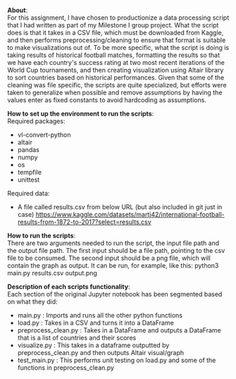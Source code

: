 
**About**:<br>
For this assignment, I have chosen to productionize a data processing script that I had written as part of my Milestone I group project. What the script does is that it takes in a CSV file, which must be downloaded from Kaggle, and then performs preprocessing/cleaning to ensure that format is suitable to make visualizations out of. To be more specific, what the script is doing is taking results of historical football matches, formatting the results so that we have each country's success rating at two most recent iterations of the World Cup tournaments, and then creating visualization using Altair library to sort countries based on historical performances. Given that some of the cleaning was file specific, the scripts are quite specialized, but efforts were taken to generalize when possible and remove assumptions by having the values enter as fixed constants to avoid hardcoding as assumptions.

**How to set up the environment to run the scripts**:<br>
Required packages:
- vl-convert-python
- altair
- pandas
- numpy
- os
- tempfile
- unittest

Required data:
- A file called results.csv from below URL (but also included in git just in case)
https://www.kaggle.com/datasets/martj42/international-football-results-from-1872-to-2017?select=results.csv

**How to run the scripts**:<br>
There are two arguments needed to run the script, the input file path and the output file path.
The first input should be a file path, pointing to the csv file to be consumed.
The second input should be a png file, which will contain the graph as output.
It can be run, for example, like this: python3 main.py results.csv output.png

**Description of each scripts functionality**:<br>
Each section of the original Jupyter notebook has been segmented based on what they did:
- main.py : Imports and runs all the other python functions
- load.py : Takes in a CSV and turns it into a DataFrame
- preprocess_clean.py : Takes in a DataFrame and outputs a DataFrame that is a list of countries and their scores
- visualize.py : This takes in a dataframe outputted by preprocess_clean.py and then outputs Altair visual/graph
- test_main.py : This performs unit testing on load.py and some of the functions in preprocess_clean.py
